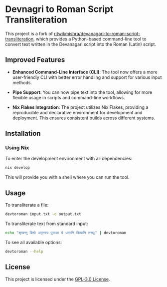 # Devnagri to Roman Script Transliteration

This project is a fork of [ritwikmishra/devanagari-to-roman-script-transliteration](https://github.com/ritwikmishra/devanagari-to-roman-script-transliteration), which provides a Python-based command-line tool to convert text written in the Devanagari script into the Roman (Latin) script.

## Improved Features

- **Enhanced Command-Line Interface (CLI)**: The tool now offers a more user-friendly CLI with better error handling and support for various input methods.

- **Pipe Support**: You can now pipe text into the tool, allowing for more flexible usage in scripts and command-line workflows.

- **Nix Flakes Integration**: The project utilizes Nix Flakes, providing a reproducible and declarative environment for development and deployment. This ensures consistent builds across different systems.

## Installation

### Using Nix

To enter the development environment with all dependencies:


```bash
nix develop
```


This will provide you with a shell where you can run the tool.

## Usage

To transliterate a file:


```bash
devtoroman input.txt -o output.txt
```


To transliterate text from standard input:


```bash
echo "शृण्वन्तु बिश्वे अमृतस्य पुत्राआ ये धामानि दिब्यानि तस्थुः" | devtoroman
```

To see all available options:


```bash
devtoroman --help
```

## License

This project is licensed under the [GPL-3.0 License](https://opensource.org/licenses/GPL-3.0).
